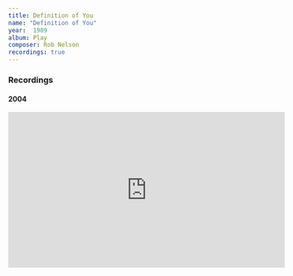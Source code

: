 ```yaml
---
title: Definition of You
name: "Definition of You"
year:  1989
album: Play
composer: Rob Nelson
recordings: true
---
```


<h3>Recordings</h3>

<h4>2004</h4>
<iframe width="560" height="315" src="https://www.youtube.com/embed/3xiyuVzzM8A" frameborder="0" allow="accelerometer; autoplay; encrypted-media; gyroscope; picture-in-picture" allowfullscreen></iframe>
